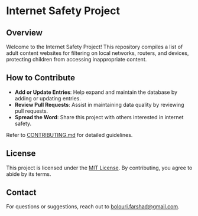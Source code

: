 # Internet Safety Project


## Overview

Welcome to the Internet Safety Project! This repository compiles a list of adult content websites for filtering on local networks, routers, and devices, protecting children from accessing inappropriate content.

## How to Contribute

- **Add or Update Entries**: Help expand and maintain the database by adding or updating entries.
- **Review Pull Requests**: Assist in maintaining data quality by reviewing pull requests.
- **Spread the Word**: Share this project with others interested in internet safety.

Refer to [CONTRIBUTING.md](link/to/CONTRIBUTING.md) for detailed guidelines.

## License

This project is licensed under the [MIT License]([link/to/LICENSE.md](https://github.com/farshadb/porn-blocker/edit/main/README.md)). By contributing, you agree to abide by its terms.

## Contact

For questions or suggestions, reach out to [bolouri.farshad@gmail.com](mailto:bolouri.farshad@gmail.com).
